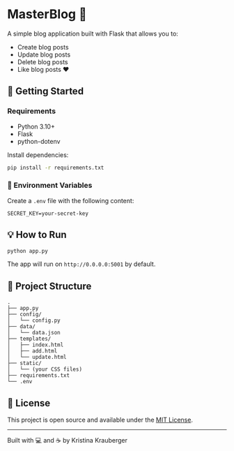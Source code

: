 # MasterBlog 📝

A simple blog application built with Flask that allows you to:

- Create blog posts
- Update blog posts
- Delete blog posts
- Like blog posts ❤️

## 🚀 Getting Started

### Requirements

- Python 3.10+
- Flask
- python-dotenv

Install dependencies:

```bash
pip install -r requirements.txt
```

### 🔧 Environment Variables

Create a `.env` file with the following content:

```env
SECRET_KEY=your-secret-key
```

## 💡 How to Run

```bash
python app.py
```

The app will run on `http://0.0.0.0:5001` by default.

## 📁 Project Structure

```
.
├── app.py
├── config/
│   └── config.py
├── data/
│   └── data.json
├── templates/
│   ├── index.html
│   ├── add.html
│   └── update.html
├── static/
│   └── (your CSS files)
├── requirements.txt
└── .env
```

## 📄 License

This project is open source and available under the [MIT License](LICENSE).

---

Built with 💻 and ☕️ by Kristina Krauberger
